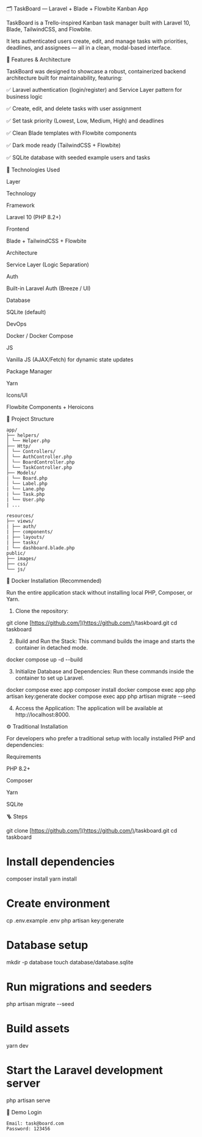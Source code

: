 🗂️ TaskBoard — Laravel + Blade + Flowbite Kanban App

TaskBoard is a Trello-inspired Kanban task manager built with Laravel 10, Blade, TailwindCSS, and Flowbite.

It lets authenticated users create, edit, and manage tasks with priorities, deadlines, and assignees — all in a clean, modal-based interface.

🌟 Features & Architecture

TaskBoard was designed to showcase a robust, containerized backend architecture built for maintainability, featuring:

✅ Laravel authentication (login/register) and Service Layer pattern for business logic

✅ Create, edit, and delete tasks with user assignment

✅ Set task priority (Lowest, Low, Medium, High) and deadlines

✅ Clean Blade templates with Flowbite components

✅ Dark mode ready (TailwindCSS + Flowbite)

✅ SQLite database with seeded example users and tasks

🧰 Technologies Used

Layer

Technology

Framework

Laravel 10 (PHP 8.2+)

Frontend

Blade + TailwindCSS + Flowbite

Architecture

Service Layer (Logic Separation)

Auth

Built-in Laravel Auth (Breeze / UI)

Database

SQLite (default)

DevOps

Docker / Docker Compose

JS

Vanilla JS (AJAX/Fetch) for dynamic state updates

Package Manager

Yarn

Icons/UI

Flowbite Components + Heroicons

🧱 Project Structure

```text
app/
├── helpers/
│ └── Helper.php
├── Http/
│ └── Controllers/
│ └── AuthController.php
│ └── BoardController.php
│ └── TaskController.php
├── Models/
| └── Board.php
│ └── Label.php
| └── Lane.php
| └── Task.php
| └── User.php
| ...

resources/
├── views/
| ├── auth/
| ├── components/
| ├── layouts/
| ├── tasks/
| └── dashboard.blade.php
public/
├── images/
├── css/
└── js/
```

🐳 Docker Installation (Recommended)

Run the entire application stack without installing local PHP, Composer, or Yarn.

1. Clone the repository:

git clone [https://github.com/](https://github.com/)<amanilabs>/taskboard.git
cd taskboard

2. Build and Run the Stack:
   This command builds the image and starts the container in detached mode.

docker compose up -d --build

3. Initialize Database and Dependencies:
   Run these commands inside the container to set up Laravel.

docker compose exec app composer install
docker compose exec app php artisan key:generate
docker compose exec app php artisan migrate --seed

4. Access the Application:
   The application will be available at http://localhost:8000.

⚙️ Traditional Installation

For developers who prefer a traditional setup with locally installed PHP and dependencies:

Requirements

PHP 8.2+

Composer

Yarn

SQLite

🪜 Steps

git clone [https://github.com/](https://github.com/)<amanilabs>/taskboard.git
cd taskboard

# Install dependencies

composer install
yarn install

# Create environment

cp .env.example .env
php artisan key:generate

# Database setup

mkdir -p database
touch database/database.sqlite

# Run migrations and seeders

php artisan migrate --seed

# Build assets

yarn dev

# Start the Laravel development server

php artisan serve

🔑 Demo Login

    Email: task@board.com
    Password: 123456
